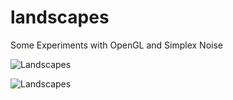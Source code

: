 landscapes
==========

Some Experiments with OpenGL and Simplex Noise

![Landscapes](http://i.imgur.com/Ivb6y.png)

![Landscapes](http://i.imgur.com/Ish0x.png)